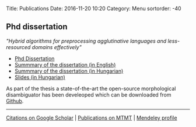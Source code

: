 Title: Publications
Date: 2016-11-20 10:20
Category: Menu
sortorder: -40


## Phd dissertation

*"Hybrid algorithms for preprocessing agglutinative languages and less-resourced domains effectively"*

* [Phd Dissertation]({filename}/pdfs/phd/thesis.pdf)
* [Summmary of the dissertation (in English)]({filename}/pdfs/phd/summary_en.pdf)
* [Summmary of the dissertation (in Hungarian)]({filename}/pdfs/phd/summary_hu.pdf)
* [Slides (in Hungarian)]({filename}/pdfs/phd/defense_hu.pdf)

As part of the thesis a state-of-the-art the open-source morphological disambiguator has been develeoped which can be downloaded from [Github](https://github.com/ppke-nlpg/purepos).

<hr>

[Citations  on Google Scholar](http://scholar.google.hu/citations?user=aHDWeEMAAAAJ&hl=en) | [Publications on MTMT](https://vm.mtmt.hu//search/slist.php?lang=0&AuthorID=10029812) | [Mendeley profile](http://www.mendeley.com/profiles/gyorgy-orosz)

<script src="http://bibbase.org/show?bib=https%3A%2F%2Fapi.zotero.org%2Fusers%2F1328918%2Fcollections%2FDSWWZRS6%2Fitems%3Fkey%3DviuEIxbJ2wHtvMvIYxPn1Ovu%26format%3Dbibtex%26limit%3D100&jsonp=1&token=c20091ae140a0534b22b4621ce8b2b62"></script>
